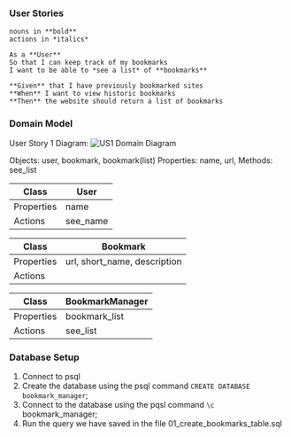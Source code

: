 ### User Stories
    nouns in **bold**
    actions in *italics*

    As a **User**
    So that I can keep track of my bookmarks
    I want to be able to *see a list* of **bookmarks**

    **Given** that I have previously bookmarked sites
    **When** I want to view historic bookmarks
    **Then** the website should return a list of bookmarks

### Domain Model
User Story 1 Diagram:
![US1 Domain Diagram](https://github.com/chriswhitehouse/bookmark_manager/blob/main/diagrams/user_story_1_diagram.svg)

Objects: user, bookmark, bookmark(list)
Properties: name, url,
Methods: see_list

|Class |User|
|-----|-----|
|Properties| name |
|Actions | see_name |

|Class | Bookmark |
|---|---|
|Properties | url, short_name, description |
|Actions|    |

|Class | BookmarkManager |
|-----|------|
|Properties | bookmark_list |
|Actions | see_list |

### Database Setup

1. Connect to psql
2. Create the database using the psql command `CREATE DATABASE bookmark_manager`;
3. Connect to the database using the pqsl command `\c` bookmark_manager;
4. Run the query we have saved in the file 01_create_bookmarks_table.sql
